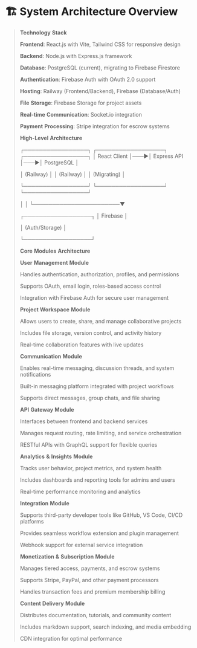 # 🏗 System Architecture Overview



> **Technology** **Stack**
>
> **Frontend**: React.js with Vite, Tailwind CSS for responsive design
>
> **Backend**: Node.js with Express.js framework
>
> **Database**: PostgreSQL (current), migrating to Firebase Firestore
>
> **Authentication**: Firebase Auth with OAuth 2.0 support
>
> **Hosting**: Railway (Frontend/Backend), Firebase (Database/Auth)
>
> **File** **Storage**: Firebase Storage for project assets
>
> **Real-time** **Communication**: Socket.io integration
>
> **Payment** **Processing**: Stripe integration for escrow systems
>
> **High-Level** **Architecture**
>
> ┌─────────────────┐ ┌──────────────────┐ ┌─────────────────┐ │ React Client │───▶│ Express API │───▶│ PostgreSQL │
>
> │ (Railway) │ │ (Railway) │ │ (Migrating) │
>
> └─────────────────┘ └──────────────────┘ └─────────────────┘
>
> │ │ └───────────────────────▼
>
> ┌──────────────────┐ │ Firebase │
>
> │ (Auth/Storage) │
>
> └──────────────────┘
>
> **Core** **Modules** **Architecture**
>
> **User** **Management** **Module**
>
> Handles authentication, authorization, profiles, and permissions
>
> Supports OAuth, email login, roles-based access control
>
> Integration with Firebase Auth for secure user management
>
> **Project** **Workspace** **Module**
>
> Allows users to create, share, and manage collaborative projects
>
> Includes file storage, version control, and activity history
>
> Real-time collaboration features with live updates
>
> **Communication** **Module**
>
> Enables real-time messaging, discussion threads, and system notifications
>
> Built-in messaging platform integrated with project workflows
>
> Supports direct messages, group chats, and file sharing
>
> **API** **Gateway** **Module**
>
> Interfaces between frontend and backend services
>
> Manages request routing, rate limiting, and service orchestration
>
> RESTful APIs with GraphQL support for flexible queries
>
> **Analytics** **&** **Insights** **Module**
>
> Tracks user behavior, project metrics, and system health
>
> Includes dashboards and reporting tools for admins and users
>
> Real-time performance monitoring and analytics
>
> **Integration** **Module**
>
> Supports third-party developer tools like GitHub, VS Code, CI/CD platforms
>
> Provides seamless workflow extension and plugin management
>
> Webhook support for external service integration
>
> **Monetization** **&** **Subscription** **Module**
>
> Manages tiered access, payments, and escrow systems
>
> Supports Stripe, PayPal, and other payment processors
>
> Handles transaction fees and premium membership billing
>
> **Content** **Delivery** **Module**
>
> Distributes documentation, tutorials, and community content
>
> Includes markdown support, search indexing, and media embedding
>
> CDN integration for optimal performance
